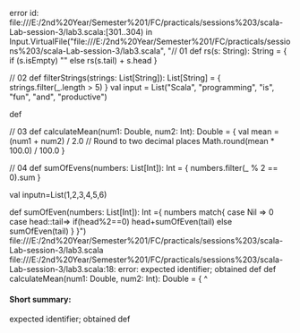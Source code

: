 error id: file:///E:/2nd%20Year/Semester%201/FC/practicals/sessions%203/scala-Lab-session-3/lab3.scala:[301..304) in Input.VirtualFile("file:///E:/2nd%20Year/Semester%201/FC/practicals/sessions%203/scala-Lab-session-3/lab3.scala", "// 01 
def rs(s: String): String = {
    if (s.isEmpty) ""
    else rs(s.tail) + s.head
  }

// 02
def filterStrings(strings: List[String]): List[String] = {
    strings.filter(_.length > 5)
}
val input = List("Scala", "programming", "is", "fun", "and", "productive")

def 



// 03
 def calculateMean(num1: Double, num2: Int): Double = {
    val mean = (num1 + num2) / 2.0
    // Round to two decimal places
    Math.round(mean * 100.0) / 100.0
  } 


// 04
 def sumOfEvens(numbers: List[Int]): Int = {
  numbers.filter(_ % 2 == 0).sum
  }

  val inputn=List(1,2,3,4,5,6)

def sumOfEven(numbers: List[Int]): Int ={
    numbers match{
      case Nil => 0
      case head::tail=> if(head%2==0) head+sumOfEven(tail)
      else sumOfEven(tail)
    }
  }")
file:///E:/2nd%20Year/Semester%201/FC/practicals/sessions%203/scala-Lab-session-3/lab3.scala
file:///E:/2nd%20Year/Semester%201/FC/practicals/sessions%203/scala-Lab-session-3/lab3.scala:18: error: expected identifier; obtained def
 def calculateMean(num1: Double, num2: Int): Double = {
 ^
#### Short summary: 

expected identifier; obtained def